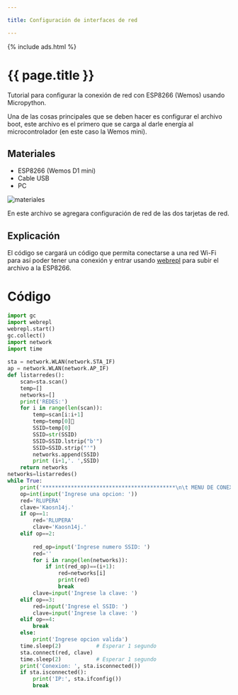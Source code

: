 ```yaml
---

title: Configuración de interfaces de red

---
```


{% include ads.html %}

# {{ page.title }}
Tutorial para configurar la conexión de red con ESP8266 (Wemos) usando Micropython.

Una de las cosas principales que se deben hacer es configurar el archivo boot, este archivo es el primero que se carga al darle energía al microcontrolador (en este caso la Wemos mini).

## Materiales

- ESP8266 (Wemos D1 mini)
- Cable USB 
- PC

![materiales](https://i.imgur.com/Ya8KSec.jpg)

En este archivo se agregara configuración de red de las dos tarjetas de red.

## Explicación 
El código se cargará un código que permita conectarse a una red Wi-Fi para así poder tener una conexión y entrar usando [webrepl](http://micropython.org/webrepl/) para subir el archivo a la ESP8266.

# Código

```python
import gc
import webrepl
webrepl.start()
gc.collect()
import network
import time
           
sta = network.WLAN(network.STA_IF)
ap = network.WLAN(network.AP_IF)
def listarredes():
    scan=sta.scan()
    temp=[]
    networks=[]
    print('REDES:')
    for i in range(len(scan)):
        temp=scan[i:i+1]
        temp=temp[0]
        SSID=temp[0]
        SSID=str(SSID)
        SSID=SSID.lstrip("b'")
        SSID=SSID.strip("'")
        networks.append(SSID)
        print (i+1,'. ',SSID)
    return networks
networks=listarredes()
while True:
    print('******************************************\n\t MENU DE CONEXION\n\t1. Conectarse a casa.\n\t2. Conectarse a otra red.\n\t3. Conectarse a red oculta.\n\t4. Salir.\n******************************************')
    op=int(input('Ingrese una opcion: '))
    red='RLUPERA'
    clave='Kaosn14j.'
    if op==1:
        red='RLUPERA'
        clave='Kaosn14j.'
    elif op==2:
        
        red_op=input('Ingrese numero SSID: ')
        red=''
        for i in range(len(networks)):
            if int(red_op)==(i+1):
                red=networks[i]
                print(red)
                break
        clave=input('Ingrese la clave: ')
    elif op==3:
        red=input('Ingrese el SSID: ')
        clave=input('Ingrese la clave: ')
    elif op==4:
        break
    else:
        print('Ingrese opcion valida')
    time.sleep(2)           # Esperar 1 segundo
    sta.connect(red, clave)
    time.sleep(2)           # Esperar 1 segundo
    print('Conexion: ', sta.isconnected())
    if sta.isconnected():
        print('IP:', sta.ifconfig())
        break
```

